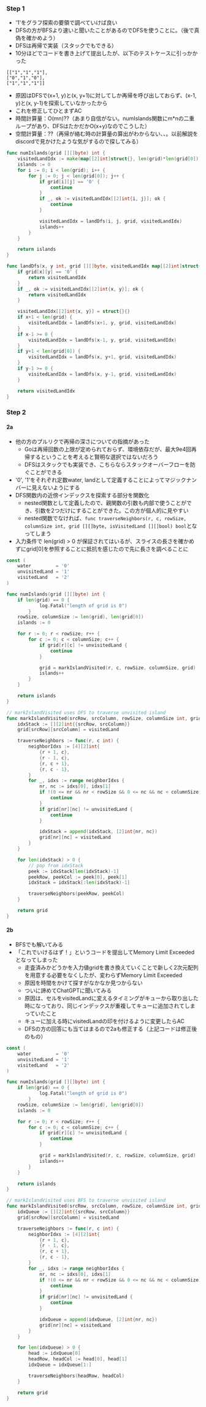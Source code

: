 ### Step 1
- '1'をグラフ探索の要領で調べていけば良い
- DFSの方がBFSより速いと聞いたことがあるのでDFSを使うことに。（後で真偽を確かめよう）
- DFSは再帰で実装（スタックでもできる）
- 10分ほどでコードを書き上げて提出したが、以下のテストケースに引っかかった
```
[["1","1","1"],
["0","1","0"],
["1","1","1"]]
```
- 原因はDFSで(x+1, y)と(x, y+1)に対してしか再帰を呼び出しておらず、(x-1, y)と(x, y-1)を探索していなかったから
- これを修正してひとまずAC
- 時間計算量：O(mn)??（あまり自信がない。numIslands関数にm*nの二重ループがあり、DFSはたかだかO(x+y)なのでこうした）
- 空間計算量：??（再帰が絡む時の計算量の算出がわからない、、。以前解説をdiscordで見かけたような気がするので探してみる）

```Go
func numIslands(grid [][]byte) int {
	visitedLandIdx := make(map[[2]int]struct{}, len(grid)*len(grid[0]))
	islands := 0
	for i := 0; i < len(grid); i++ {
		for j := 0; j < len(grid[0]); j++ {
			if grid[i][j] == '0' {
				continue
			}
			if _, ok := visitedLandIdx[[2]int{i, j}]; ok {
				continue
			}

			visitedLandIdx = landDfs(i, j, grid, visitedLandIdx)
			islands++
		}
	}

	return islands
}

func landDfs(x, y int, grid [][]byte, visitedLandIdx map[[2]int]struct{}) map[[2]int]struct{} {
	if grid[x][y] == '0' {
		return visitedLandIdx
	}
	if _, ok := visitedLandIdx[[2]int{x, y}]; ok {
		return visitedLandIdx
	}

	visitedLandIdx[[2]int{x, y}] = struct{}{}
	if x+1 < len(grid) {
		visitedLandIdx = landDfs(x+1, y, grid, visitedLandIdx)
	}
	if x-1 >= 0 {
		visitedLandIdx = landDfs(x-1, y, grid, visitedLandIdx)
	}
	if y+1 < len(grid[0]) {
		visitedLandIdx = landDfs(x, y+1, grid, visitedLandIdx)
	}
	if y-1 >= 0 {
		visitedLandIdx = landDfs(x, y-1, grid, visitedLandIdx)
	}

	return visitedLandIdx
}
```

### Step 2

#### 2a
- 他の方のプルリクで再帰の深さについての指摘があった
  - Goは再帰回数の上限が定められておらず、環境依存だが、最大9e4回再帰するということを考えると賢明な選択ではないだろう
  - DFSはスタックでも実装でき、こちらならスタックオーバーフローを防ぐことができる
- '0', '1'をそれぞれ定数water, landとして定義することによってマジックナンバーに見えないようにする
- DFS関数内の近傍インデックスを探索する部分を関数化
  - nested関数として定義したので、親関数の引数も内部で使うことができ、引数を2つだけにすることができた。この方が個人的に見やすい
  - nested関数でなければ、`func traverseNeighbors(r, c, rowSize, columnSize int, grid [][]byte, isVisitedLand [][]bool) bool`となってしまう
- 入力条件で len(grid) > 0 が保証されてはいるが、スライスの長さを確かめずにgrid[0]を参照することに抵抗を感じたので先に長さを調べることに

```Go
const (
	water         = '0'
	unvisitedLand = '1'
	visitedLand   = '2'
)

func numIslands(grid [][]byte) int {
	if len(grid) == 0 {
        	log.Fatal("length of grid is 0")
    	}
	rowSize, columnSize := len(grid), len(grid[0])
	islands := 0

	for r := 0; r < rowSize; r++ {
		for c := 0; c < columnSize; c++ {
			if grid[r][c] != unvisitedLand {
				continue
			}

			grid = markIslandVisited(r, c, rowSize, columnSize, grid)
			islands++
		}
	}

	return islands
}

// markIslandVisited uses DFS to traverse unvisited island
func markIslandVisited(srcRow, srcColumn, rowSize, columnSize int, grid [][]byte) [][]byte {
	idxStack := [][2]int{{srcRow, srcColumn}}
	grid[srcRow][srcColumn] = visitedLand

	traverseNeighbors := func(r, c int) {
		neighborIdxs := [4][2]int{
			{r + 1, c},
			{r - 1, c},
			{r, c + 1},
			{r, c - 1},
		}
		for _, idxs := range neighborIdxs {
			nr, nc := idxs[0], idxs[1]
			if !(0 <= nr && nr < rowSize && 0 <= nc && nc < columnSize) {
				continue
			}
			if grid[nr][nc] != unvisitedLand {
				continue
			}

			idxStack = append(idxStack, [2]int{nr, nc})
			grid[nr][nc] = visitedLand
		}
	}

	for len(idxStack) > 0 {
		// pop from idxStack
		peek := idxStack[len(idxStack)-1]
		peekRow, peekCol := peek[0], peek[1]
		idxStack = idxStack[:len(idxStack)-1]

		traverseNeighbors(peekRow, peekCol)
	}

	return grid
}
```

#### 2b
- BFSでも解いてみる
- 「これでいけるはず！」というコードを提出してMemory Limit Exceededとなってしまった
  - 走査済みかどうかを入力値gridを書き換えていくことで新しく2次元配列を用意する必要をなくしたが、変わらずMemory Limit Exceeded
  - 原因を時間をかけて探すがなかなか見つからない
  - ついに諦めてChatGPTに聞いてみる
  - 原因は、セルをvisitedLandに変えるタイミングがキューから取り出した時になっており、同じインデックスが重複してキューに追加されてしまっていたこと
  - キューに加える時にvisitedLandの印を付けるように変更したらAC
  - DFSの方の回答にも当てはまるので2aも修正する（上記コードは修正後のもの）

```Go
const (
	water         = '0'
	unvisitedLand = '1'
	visitedLand   = '2'
)

func numIslands(grid [][]byte) int {
	if len(grid) == 0 {
        	log.Fatal("length of grid is 0")
    	}
	rowSize, columnSize := len(grid), len(grid[0])
	islands := 0

	for r := 0; r < rowSize; r++ {
		for c := 0; c < columnSize; c++ {
			if grid[r][c] != unvisitedLand {
				continue
			}

			grid = markIslandVisited(r, c, rowSize, columnSize, grid)
			islands++
		}
	}

	return islands
}

// markIslandVisited uses BFS to traverse unvisited island
func markIslandVisited(srcRow, srcColumn, rowSize, columnSize int, grid [][]byte) [][]byte {
	idxQueue := [][2]int{{srcRow, srcColumn}}
	grid[srcRow][srcColumn] = visitedLand

	traverseNeighbors := func(r, c int) {
		neighborIdxs := [4][2]int{
			{r + 1, c},
			{r - 1, c},
			{r, c + 1},
			{r, c - 1},
		}
		for _, idxs := range neighborIdxs {
			nr, nc := idxs[0], idxs[1]
			if !(0 <= nr && nr < rowSize && 0 <= nc && nc < columnSize) {
				continue
			}
			if grid[nr][nc] != unvisitedLand {
				continue
			}

			idxQueue = append(idxQueue, [2]int{nr, nc})
			grid[nr][nc] = visitedLand
		}
	}

	for len(idxQueue) > 0 {
		head := idxQueue[0]
		headRow, headCol := head[0], head[1]
		idxQueue = idxQueue[1:]

		traverseNeighbors(headRow, headCol)
	}

	return grid
}
```

